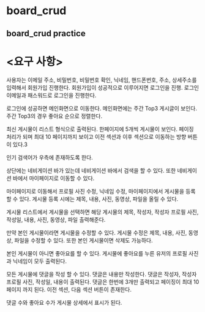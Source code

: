 # board_crud
board_crud practice
-----------
# <요구 사항>
사용자는 이메일 주소, 비밀번호, 비밀번호 확인, 닉네임, 핸드폰번호, 주소, 상세주소를 입력해서 회원가입 진행한다.
회원가입이 성공적으로 이루어지면 로그인을 진행.
로그인 이메일과 패스워드로 로그인을 진행한다.

로그인에 성공하면 메인화면으로 이동한다.
메인화면에는 주간 Top3 게시글이 보인다.
주간 Top3의 경우 좋아요 순으로 정렬한다.

최신 게시물이 리스트 형식으로 출력된다.
한페이지에 5개씩 게시물이 보인다.
페이징 처리가 되며 최대 10 페이지까지 보이고 이전 섹션과 이후 섹션으로 이동하는 방향 버튼이 있다.3

인기 검색어가 우측에 존재하도록 한다.

상단에는 네비게이션 바가 있는데 네비게이션 바에서 검색을 할 수 있다.
또한 네비게이션 바에서 마이페이지로 이동할 수 있다.

마이페이지로 이동해서 프로필 사진 수정, 닉네임 수정, 마이페이지에서 게시물을 등록할 수 있다.
게시물 등록 시에는 제목, 내용, 사진, 동영상, 파일을 올릴 수 있다.

게시물 리스트에서 게시물을 선택하면 해당 게시물의 제목, 작성자, 작성자 프로필 사진, 작성일, 내용, 사진, 동영상, 파일 출력해준다.

만약 본인 게시물이라면 게시물을 수정할 수 있다.
게시물 수정은 제목, 내용, 사진, 동영상, 파일을 수정할 수 있다.
또한 본인 게시물이면 삭제도 가능하다.

본인 게시물이 아니면 좋아요를 할 수 있다.
게시물에 좋아요를 누른 유저의 프로필 사진과 닉네임이 모두 출력된다.

모든 게시물에 댓글을 작성 할 수 있다.
댓글은 내용만 작성한다.
댓글은 작성자, 작성자 프로필 사진, 작성일, 내용이 출력된다.
댓글은 한번에 3개만 출력되고 페이징이 최대 10페이지 까지 된다.
이전 섹션, 다음 섹션 버튼이 존재한다.

댓글 수와 좋아요 수가 게시물 상세에서 표시가 된다.
